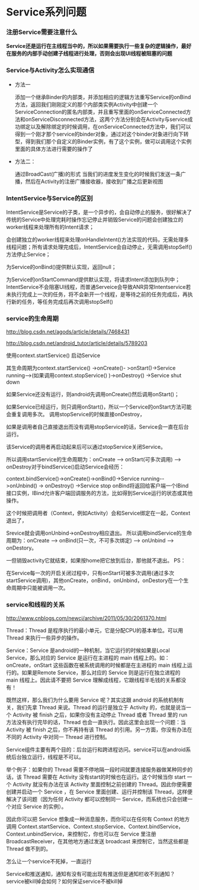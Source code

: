 # Service系列问题

### 注册Service需要注意什么

**Service还是运行在主线程当中的，所以如果需要执行一些复杂的逻辑操作，最好在服务的内部手动创建子线程进行处理，否则会出现UI线程被阻塞的问题**

### Service与Activity怎么实现通信

* 方法一

  添加一个继承Binder的内部类，并添加相应的逻辑方法重写Service的onBind方法，返回我们刚刚定义的那个内部类实例Activity中创建一个ServiceConnection的匿名内部类，并且重写里面的onServiceConnected方法和onServiceDisconnected方法，这两个方法分别会在Activity与service成功绑定以及解除绑定的时候调用，在onServiceConnected方法中，我们可以得到一个刚才那个service的binder对象，通过对这个binder对象进行向下转型，得到我们那个自定义的Binder实例，有了这个实例，做可以调用这个实例里面的具体方法进行需要的操作了


* 方法二：

  通过BroadCast(广播)的形式 当我们的进度发生变化的时候我们发送一条广播，然后在Activity的注册广播接收器，接收到广播之后更新视图

### IntentService与Service的区别

IntentService是Service的子类，是一个异步的，会自动停止的服务，很好解决了传统的Service中处理完耗时操作忘记停止并销毁Service的问题会创建独立的worker线程来处理所有的Intent请求；

会创建独立的worker线程来处理onHandleIntent()方法实现的代码，无需处理多线程问题；所有请求处理完成后，IntentService会自动停止，无需调用stopSelf()方法停止Service；

为Service的onBind()提供默认实现，返回null；

为Service的onStartCommand提供默认实现，将请求Intent添加到队列中；IntentService不会阻塞UI线程，而普通Serveice会导致ANR异常Intentservice若未执行完成上一次的任务，将不会新开一个线程，是等待之前的任务完成后，再执行新的任务，等任务完成后再次调用stopSelf()

### service的生命周期

http://blog.csdn.net/agods/article/details/7468431

http://blog.csdn.net/android_tutor/article/details/5789203

使用context.startService() 启动Service

其生命周期为context.startService() ->onCreate()- >onStart()->Service running-->(如果调用context.stopService() )->onDestroy() ->Service shut down

如果Service还没有运行，则android先调用onCreate()然后调用onStart()；

如果Service已经运行，则只调用onStart()，所以一个Service的onStart方法可能会重复调用多次。 调用stopService的时候直接onDestroy，

如果是调用者自己直接退出而没有调用stopService的话，Service会一直在后台运行。

该Service的调用者再启动起来后可以通过stopService关闭Service。

所以调用startService的生命周期为：onCreate --> onStart(可多次调用) --> onDestroy对于bindService()启动Service会经历：

context.bindService()->onCreate()->onBind()->Service running-->onUnbind() -> onDestroy() ->Service stop onBind将返回给客户端一个IBind接口实例，IBind允许客户端回调服务的方法，比如得到Service运行的状态或其他操作。

这个时候把调用者（Context，例如Activity）会和Service绑定在一起，Context退出了，

Srevice就会调用onUnbind->onDestroy相应退出。 所以调用bindService的生命周期为：onCreate --> onBind(只一次，不可多次绑定) --> onUnbind --> onDestory。

一但销毁activity它就结束，如果按home把它放到后台，那他就不退出。
PS：

在Service每一次的开启关闭过程中，只有onStart可被多次调用(通过多次startService调用)，其他onCreate，onBind，onUnbind，onDestory在一个生命周期中只能被调用一次。

### service和线程的关系

http://www.cnblogs.com/newcj/archive/2011/05/30/2061370.html

Thread：Thread 是程序执行的最小单元，它是分配CPU的基本单位。可以用 Thread 来执行一些异步的操作。

Service：Service 是android的一种机制，当它运行的时候如果是Local Service，那么对应的 Service 是运行在主进程的 main 线程上的。如：onCreate，onStart 这些函数在被系统调用的时候都是在主进程的 main 线程上运行的。如果是Remote Service，那么对应的 Service 则是运行在独立进程的 main 线程上。因此请不要把 Service 理解成线程，它跟线程半毛钱的关系都没有！

既然这样，那么我们为什么要用 Service 呢？其实这跟 android 的系统机制有关，我们先拿 Thread 来说。Thread 的运行是独立于 Activity 的，也就是说当一个 Activity 被 finish 之后，如果你没有主动停止 Thread 或者 Thread 里的 run 方法没有执行完毕的话，Thread 也会一直执行。因此这里会出现一个问题：当 Activity 被 finish 之后，你不再持有该 Thread 的引用。另一方面，你没有办法在不同的 Activity 中对同一 Thread 进行控制。

Service组件主要有两个目的：后台运行和跨进程访问。service可以在android系统后台独立运行，线程是不可以。


举个例子：如果你的 Thread 需要不停地隔一段时间就要连接服务器做某种同步的话，该 Thread 需要在 Activity 没有start的时候也在运行。这个时候当你 start 一个 Activity 就没有办法在该 Activity 里面控制之前创建的 Thread。因此你便需要创建并启动一个 Service ，在 Service 里面创建、运行并控制该 Thread，这样便解决了该问题（因为任何 Activity 都可以控制同一 Service，而系统也只会创建一个对应 Service 的实例）。



因此你可以把 Service 想象成一种消息服务，而你可以在任何有 Context 的地方调用 Context.startService、Context.stopService、Context.bindService，Context.unbindService，来控制它，你也可以在 Service 里注册 BroadcastReceiver，在其他地方通过发送 broadcast 来控制它，当然这些都是 Thread 做不到的。



怎么让一个service不死掉，一直运行



Service和推送通知，通知有没有可能出现有推送但是通知栏收不到通知？service被kill掉会如何？如何保证service不被kill掉